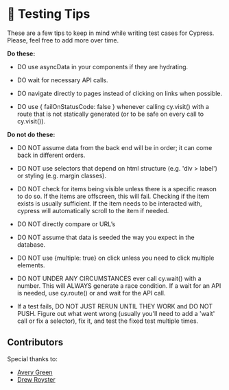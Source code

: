 # :test_tube: Testing Tips

These are a few tips to keep in mind while writing test cases for Cypress. Please, feel free to add more over time.

**Do these:**
- DO use asyncData in your components if they are hydrating.

- DO wait for necessary API calls.

- DO navigate directly to pages instead of clicking on links when possible.

- DO use { failOnStatusCode: false } whenever calling cy.visit() with a route that is not statically generated (or to be safe on every call to cy.visit()).

**Do not do these:**
- DO NOT assume data from the back end will be in order; it can come back in different orders.

- DO NOT use selectors that depend on html structure (e.g. 'div > label') or styling (e.g. margin classes).

- DO NOT check for items being visible unless there is a specific reason to do so. If the items are offscreen, this will fail. Checking if the item exists is usually sufficient. If the item needs to be interacted with, cypress will automatically scroll to the item if needed.

- DO NOT directly compare or URL’s

- DO NOT assume that data is seeded the way you expect in the database.

- DO NOT use {multiple: true} on click unless you need to click multiple elements.

- DO NOT UNDER ANY CIRCUMSTANCES ever call cy.wait() with a number. This will ALWAYS generate a race condition. If a wait for an API is needed, use cy.route() or and wait for the API call.

- If a test fails, DO NOT JUST RERUN UNTIL THEY WORK and DO NOT PUSH. Figure out what went wrong (usually you'll need to add a 'wait' call or fix a selector), fix it, and test the fixed
test multiple times.

## Contributors

Special thanks to:
 - [Avery Green](https://github.com/DoctorLugubrious)
 - [Drew Royster](https://github.com/drew-royster)